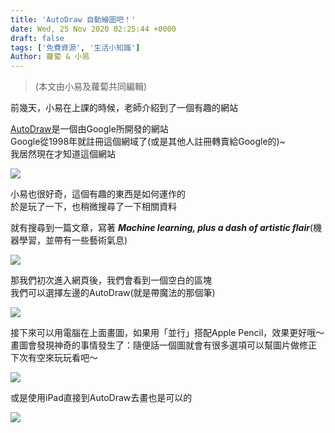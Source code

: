 ```yaml
---
title: 'AutoDraw 自動繪圖吧！'
date: Wed, 25 Nov 2020 02:25:44 +0000
draft: false
tags: ['免費資源', '生活小知識']
Author: 蘿蔔 & 小易
---
```


> (本文由小易及蘿蔔共同編輯)

前幾天，小易在上課的時候，老師介紹到了一個有趣的網站

[AutoDraw](https://autodraw.com/)是一個由Google所開發的網站  
Google從1998年就註冊這個網域了(或是其他人註冊轉賣給Google的)~  
我居然現在才知道這個網站

![](https://static.yiy.tw/media/blog/2020111806485939.png)

小易也很好奇，這個有趣的東西是如何運作的  
於是玩了一下，也稍微搜尋了一下相關資料

就有搜尋到一篇文章，寫著 **_Machine learning, plus a dash of artistic flair_**(機器學習，並帶有一些藝術氣息)

![](https://static.yiy.tw/media/blog/2020111901401467.png)

那我們初次進入網頁後，我們會看到一個空白的區塊  
我們可以選擇左邊的AutoDraw(就是帶魔法的那個筆)

![](https://static.yiy.tw/media/blog/2020111918004754.png)

接下來可以用電腦在上面畫圖，如果用「並行」搭配Apple Pencil，效果更好哦～  
畫圖會發現神奇的事情發生了：隨便話一個圖就會有很多選項可以幫圖片做修正  
下次有空來玩玩看吧～

![](https://static.yiy.tw/media/blog/RPReplay-Final1606267033.gif)

或是使用iPad直接到AutoDraw去畫也是可以的

![](https://static.yiy.tw/media/blog/2020112501382837.gif)